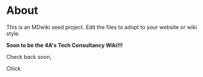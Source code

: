 About
=====

This is an MDwiki seed project. Edit the files to adopt to your website or wiki style.


**Soon to be the 4A's Tech Consultancy Wiki!!!**

Check back soon,

Chick
